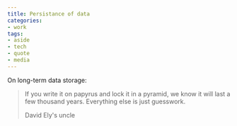 ```yaml
---
title: Persistance of data
categories:
- work
tags:
- aside
- tech
- quote
- media
---
```


On long-term data storage:

> If you write it on papyrus and lock it in a pyramid, we know it will last a few thousand years. Everything else is just guesswork.
> <footer>David Ely's uncle</footer>

